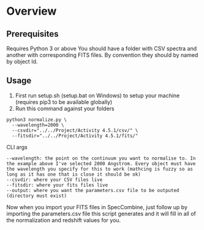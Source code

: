 # Overview

## Prerequisites

Requires Python 3 or above
You should have a folder with CSV spectra and another with corresponding FITS files. By convention they should by named by object Id.

## Usage

1. First run setup.sh (setup.bat on Windows) to setup your machine (requires pip3 to be available globally)
2. Run this command against your folders

```
python3 normalize.py \
  --wavelength=2000 \
  --csvdir="../../Project/Activity 4.5.1/csv/" \
  --fitsdir="../../Project/Activity 4.5.1/fits/"
```

CLI args
```
--wavelength: the point on the continuum you want to normalise to. In the example above I've selected 2000 Angstrom. Every object must have the wavelength you specify for this to work (mathcing is fuzzy so as long as it has one that is close it should be ok)
--csvdir: where your CSV files live
--fitsdir: where your fits files live
--output: where you want the parameters.csv file to be outputed (directory must exist)
```

Now when you import your FITS files in SpecCombine, just follow up by importing the parameters.csv file this script generates and it will fill in all of the normalization and redshift values for you.
